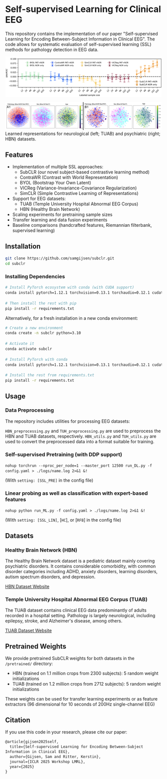 # Self-supervised Learning for Clinical EEG

This repository contains the implementation of our paper "Self-supervised Learning for Encoding Between-Subject Information in Clinical EEG". The code allows for systematic evaluation of self-supervised learning (SSL) methods for pathology detection in EEG data.

![.](./figures/image.png)

![Learned representations for neurological and psychiatric datasets.](./figures/rep.png)
Learned representations for neurological (left; TUAB) and psychiatric (right; HBN) datasets.


## Features

- Implementation of multiple SSL approaches:
  - SubCLR (our novel subject-based contrastive learning method)
  - ContraWR (Contrast with World Representation)
  - BYOL (Bootstrap Your Own Latent)
  - VICReg (Variance-Invariance-Covariance Regularization)
  - SimCLR (Simple Contrastive Learning of Representations)
- Support for EEG datasets:
  - TUAB (Temple University Hospital Abnormal EEG Corpus)
  - HBN (Healthy Brain Network)
- Scaling experiments for pretraining sample sizes
- Transfer learning and data fusion experiments
- Baseline comparisons (handcrafted features, Riemannian filterbank, supervised learning)

## Installation

```bash
git clone https://github.com/samgijsen/subclr.git
cd subclr
```

### Installing Dependencies

```bash
# Install PyTorch ecosystem with conda (with CUDA support)
conda install pytorch=1.12.1 torchvision=0.13.1 torchaudio=0.12.1 cudatoolkit=11.3 -c pytorch

# Then install the rest with pip
pip install -r requirements.txt
```

Alternatively, for a fresh installation in a new conda environment:

```bash
# Create a new environment
conda create -n subclr python=3.10

# Activate it
conda activate subclr

# Install PyTorch with conda
conda install pytorch=1.12.1 torchvision=0.13.1 torchaudio=0.12.1 cudatoolkit=11.3 -c pytorch

# Install the rest from requirements.txt
pip install -r requirements.txt
```

## Usage

### Data Preprocessing

The repository includes utilities for processing EEG datasets:

`HBN_preprocessing.py` and `TUH_preprocessing.py` are used to preprocess the HBN and TUAB datasets, respectively.
`HBN_utils.py` and `TUH_utils.py` are used to convert the preprocessed data into a format suitable for training.

### Self-supervised Pretraining (with DDP support)

`nohup torchrun --nproc_per_node=1 --master_port 12500 run_DL.py -f config.yaml > ./logs/name.log 2>&1 &!`

(With `setting: [SSL_PRE]` in the config file)

### Linear probing as well as classification with expert-based features

`nohup python run_ML.py -f config.yaml > ./logs/name.log 2>&1 &!`

(With `setting: [SSL_LIN]`, [`HC`], or [`RFB`] in the config file)

## Datasets

### Healthy Brain Network (HBN)
The Healthy Brain Network dataset is a pediatric dataset mainly covering psychiatric disorders. It contains considerable comorbidity, with common disorder categories including ADHD, anxiety disorders, learning disorders, autism spectrum disorders, and depression.

[HBN Dataset Website](https://fcon_1000.projects.nitrc.org/indi/cmi_healthy_brain_network/)

### Temple University Hospital Abnormal EEG Corpus (TUAB)
The TUAB dataset contains clinical EEG data predominantly of adults recorded in a hospital setting. Pathology is largely neurological, including epilepsy, stroke, and Alzheimer's disease, among others.

[TUAB Dataset Website](https://isip.piconepress.com/projects/nedc/html/tuh_eeg/)

## Pretrained Weights

We provide pretrained SubCLR weights for both datasets in the `/pretrained/` directory:
- HBN (trained on 1.1 million crops from 2300 subjects): 5 random weight initializations
- TUAB (trained on 1.2 million crops from 2712 subjects): 5 random weight initializations

These weights can be used for transfer learning experiments or as feature extractors (96 dimensional for 10 seconds of 200Hz single-channel EEG)

## Citation

If you use this code in your research, please cite our paper:

```
@article{gijsen2025self,
  title={Self-supervised Learning for Encoding Between-Subject Information in Clinical EEG},
  author={Gijsen, Sam and Ritter, Kerstin},
  journal={ICLR 2025 Workshop LMRL},
  year={2025}
}
```
